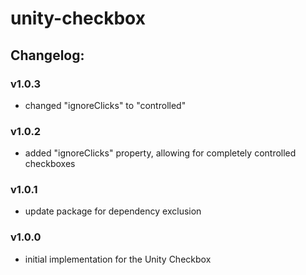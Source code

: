 # unity-checkbox

## Changelog:

### v1.0.3
- changed "ignoreClicks" to "controlled"

### v1.0.2
- added "ignoreClicks" property, allowing for completely controlled checkboxes

### v1.0.1
- update package for dependency exclusion

### v1.0.0
- initial implementation for the Unity Checkbox
